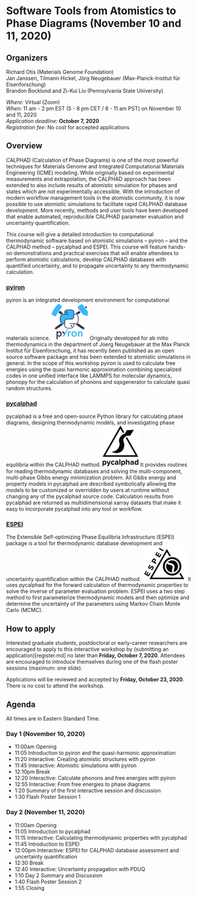 # Software Tools from Atomistics to Phase Diagrams (November 10 and 11, 2020)

## Organizers

Richard Otis (Materials Genome Foundation)<br>
Jan Janssen, Tilmann Hickel, Jörg Neugebauer (Max-Planck-Institut für Eisenforschung)<br>
Brandon Bocklund and Zi-Kui Liu (Pennsylvania State University)

*Where:* Virtual (Zoom)<br>
*When:* 11 am - 2 pm EST (5 - 8 pm CET / 8 - 11 am PST) on November 10 and 11, 2020<br>
*Application deadline:* **October 7, 2020**<br>
*Registration fee:* No cost for accepted applications

## Overview
CALPHAD (Calculation of Phase Diagrams) is one of the most powerful techniques for Materials Genome and Integrated Computational Materials Engineering (ICME) modeling. While originally based on experimental measurements and extrapolation, the CALPHAD approach has been extended to also include results of atomistic simulation for phases and states which are not experimentally accessible. With the introduction of modern workflow management tools in the atomistic community, it is now possible to use atomistic simulations to facilitate rapid CALPHAD database development. More recently, methods and user tools have been developed that enable automated, reproducible CALPHAD parameter evaluation and uncertainty quantification.

This course will give a detailed introduction to computational thermodynamic software based on atomistic simulations – pyiron – and the CALPHAD method  – pycalphad and ESPEI. This course will feature hands-on demonstrations and practical exercises that will enable attendees to perform atomistic calculations, develop CALPHAD databases with quantified uncertainty, and to propagate uncertainty to any thermodynamic calculation.
 
### [pyiron](https://pyiron.org)

pyiron is an integrated development environment for computational materials science.
[<img class="logo_image" width="100px" src="assets/pyiron-logo.png" alt="pyiron logo">](https://pyiron.org)
Originally developed for ab initio thermodynamics in the department of Joerg Neugebauer at the Max Planck Institut für Eisenforschung, it has recently been published as an open source software package and has been extended to atomistic simulations in general.
In the scope of this workshop pyiron is used to calculate free energies using the quasi harmonic approximation combining specialized codes in one unified interface like LAMMPS for molecular dynamics, phonopy for the calculation of phonons and sqsgenerator to calculate quasi random structures.
 
### [pycalphad](https://pycalphad.org)
pycalphad is a free and open-source Python library for calculating phase diagrams, designing thermodynamic models, and investigating phase equilibria within the CALPHAD method.
[<img class="logo_image" width="100px" src="assets/pycalphad-logo-withtext.png" alt="pycalphad logo">](https://pycalphad.org)
It provides routines for reading thermodynamic databases and solving the multi-component, multi-phase Gibbs energy minimization problem.
All Gibbs energy and property models in pycalphad are described symbolically allowing the models to be customized or overridden by users at runtime without changing any of the pycalphad source code. Calculation results from pycalphad are returned as multidimensional xarray datasets that make it easy to incorporate pycalphad into any tool or workflow.
 
### [ESPEI](https://espei.org)
The Extensible Self-optimizing Phase Equilibria Infrastructure (ESPEI) package is a tool for thermodynamic database development and uncertainty quantification within the CALPHAD method.
[<img class="logo_image" width="120px" src="assets/ESPEI-logo-withtext-200px.png" alt="ESPEI logo">](https://espei.org)
It uses pycalphad for the forward calculation of thermodynamic properties to solve the inverse of parameter evaluation problem. ESPEI uses a two step method to first parameterize thermodynamic models and then optimize and determine the uncertainty of the parameters using Markov Chain Monte Carlo (MCMC).

## How to apply
Interested graduate students, postdoctoral or early-career researchers are encouraged to apply to this interactive workshop by (submitting an application)[register.md] no later than **Friday, October 7, 2020**. Attendees are encouraged to introduce themselves during one of the flash poster sessions (maximum: one slide). 

Applications will be reviewed and accepted by **Friday, October 23, 2020**. There is no cost to attend the workshop.

## Agenda
All times are in Eastern Standard Time.
### Day 1 (November 10, 2020)
- 11:00am Opening
- 11:05 Introduction to pyiron and the quasi-harmonic approximation 
- 11:20 Interactive: Creating atomistic structures with pyiron
- 11:45 Interactive: Atomistic simulations with pyiron
- 12:10pm Break
- 12:20 Interactive: Calculate phonons and free energies with pyiron
- 12:55 Interactive: From free energies to phase diagrams 
- 1:20 Summary of the first interactive session and discussion
- 1:30 Flash Poster Session 1
 
### Day 2 (November 11, 2020)
- 11:00am Opening
- 11:05 Introduction to pycalphad
- 11:15 Interactive: Calculating thermodynamic properties with pycalphad
- 11:45 Introduction to ESPEI
- 12:00pm Interactive: ESPEI for CALPHAD database assessment and uncertainty quantification
- 12:30 Break
- 12:40 Interactive: Uncertainty propagation with PDUQ
- 1:10 Day 2 Summary and Discussion
- 1:40 Flash Poster Session 2
- 1:55 Closing
